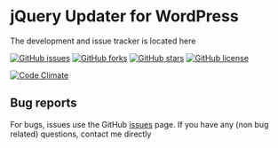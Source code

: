 # jQuery Updater for WordPress #
The development and issue tracker is located here

[![GitHub issues](https://img.shields.io/github/issues/ramoonus/jquery-updater.svg)](https://github.com/ramoonus/jquery-updater/issues)
[![GitHub forks](https://img.shields.io/github/forks/ramoonus/jquery-updater.svg)](https://github.com/ramoonus/jquery-updater/network)
[![GitHub stars](https://img.shields.io/github/stars/ramoonus/jquery-updater.svg)](https://github.com/ramoonus/jquery-updater/stargazers)
[![GitHub license](https://img.shields.io/badge/license-GPLv3-blue.svg)](https://raw.githubusercontent.com/ramoonus/jquery-updater/master/LICENSE)

[![Code Climate](https://codeclimate.com/github/Ramoonus/jQuery-Updater/badges/gpa.svg)](https://codeclimate.com/github/Ramoonus/jQuery-Updater)


## Bug reports ##
For bugs, issues use the GitHub [issues](https://github.com/Ramoonus/jQuery-Updater/issues) page.
If you have any (non bug related) questions, contact me directly
